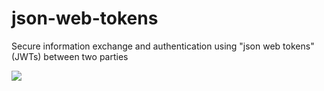 # json-web-tokens
Secure information exchange and authentication using "json web tokens" (JWTs) between two parties

![](gif/jwt.gif)
